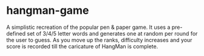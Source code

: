 # hangman-game
A simplistic recreation of the popular pen & paper game. 
It uses a pre-defined set of 3/4/5 letter words and generates one at random per round for the user to guess. As you move up the ranks, difficulty increases and your score is recorded till the caricature of HangMan is complete. 
